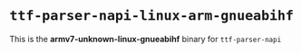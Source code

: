 # `ttf-parser-napi-linux-arm-gnueabihf`

This is the **armv7-unknown-linux-gnueabihf** binary for `ttf-parser-napi`
